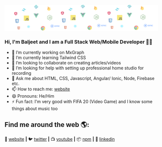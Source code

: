 [![bg][cover]][website]
### Hi, I'm Baljeet and I am a Full Stack Web/Mobile Developer 👨‍💻

- 🔭 I’m currently working on MxGraph
- 🌱 I’m currently learning Tailwind CSS 
- 👯 I’m looking to collaborate on creating articles/videos
- 🤔 I’m looking for help with setting up professional home studio for recording
- 💬 Ask me about HTML, CSS, Javascript, Angular/ Ionic, Node, Firebase etc.
- 📫 How to reach me: [website]
- 😄 Pronouns: He/Him
- ⚡ Fun fact: I'm very good with FIFA 20 (Video Game) and I know some things about music too

## Find me around the web 🌎:
🏡 [website][website] **|** 
🐦 [twitter][twitter] **|** 
📺 [youtube][youtube] **|** 
📦 [npm][npm] **|**
👔 [linkedin][linkedin]

[cover]: https://raw.githubusercontent.com/mbaljeetsingh/mbaljeetsingh/master/cover.png
[website]: https://baljeetsingh.in
[twitter]: https://twitter.com/mbaljeetsingh
[youtube]: https://youtube.com/BaljeetSingh
[npm]: https://npmjs.com/~mbaljeetsingh
[linkedin]: https://linkedin.com/in/mbaljeetsingh
[adobe]: https://adobe.com
[react]: http://reactjs.org
[gatsby]: https://gatsbyjs.org
[styled]: https://styled-components.com
[jamstack]: https://jamstack.org
[murphee]: https://murphee.netlify.app
[svelte]: https://svelte.dev
[tailwind]: https://tailwindcss.com
[twitch]: https://twitch.tv/bradgarropy
[instagram]: https://instagram.com/bradgarropy

